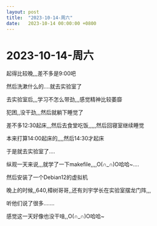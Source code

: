 ```yaml
---
layout: post
title:  "2023-10-14-周六"
date:   2023-10-14 00:00:00 +0800
---
```




#  2023-10-14-周六



起得比较晚,,,差不多是9:00吧

然后洗漱什么的....就去实验室了



去实验室后,,,学习不怎么带劲,,,感觉精神比较萎靡

犯困,,没干劲,,,然后就躺下睡觉了



差不多12:30起床,,,然后去食堂吃饭,,,,,然后回寝室继续睡觉

本来打算14:00起床的,,,,然后14:30才起床

于是就去实验室了....

纵观一天来说,,,就学了一下makefile,,,,O(∩_∩)O哈哈~....

然后安装了一个Debian12的虚拟机



晚上的时候,,640,樟树哥哥,,还有刘宇学长在实验室摆龙门阵,,,

听他们说了很多.......



感觉这一天好像也没干啥,,O(∩_∩)O哈哈~